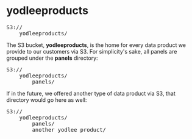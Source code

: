 yodleeproducts
==============

<pre>
S3://
	yodleeproducts/
</pre>

The S3 bucket, **yodleeproducts**, is the home for every data product we provide to our customers via S3.
For simplicity's sake, all panels are grouped under the **panels** directory:

<pre>
S3://
	yodleeproducts/
		panels/
</pre>

If in the future, we offered another type of data product via S3, that directory would go here as well:

<pre>
S3://
	yodleeproducts/
		panels/
		another_yodlee_product/
</pre>
